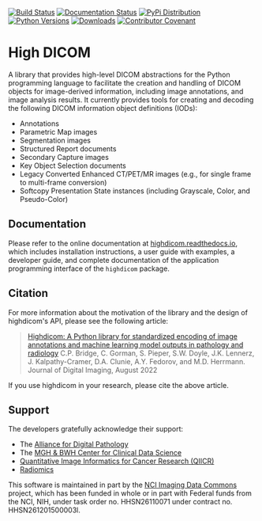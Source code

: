 [![Build Status](https://github.com/imagingdatacommons/highdicom/actions/workflows/run_unit_tests.yml/badge.svg)](https://github.com/imagingdatacommons/highdicom/actions)
[![Documentation Status](https://readthedocs.org/projects/highdicom/badge/?version=latest)](https://highdicom.readthedocs.io/en/latest/?badge=latest)
[![PyPi Distribution](https://img.shields.io/pypi/v/highdicom.svg)](https://pypi.python.org/pypi/highdicom/)
[![Python Versions](https://img.shields.io/pypi/pyversions/highdicom.svg)](https://pypi.org/project/highdicom/)
[![Downloads](https://pepy.tech/badge/highdicom)](https://pepy.tech/project/highdicom)
[![Contributor Covenant](https://img.shields.io/badge/Contributor%20Covenant-2.1-4baaaa.svg)](code_of_conduct.md)

# High DICOM

A library that provides high-level DICOM abstractions for the Python programming language to facilitate the creation and handling of DICOM objects for image-derived information, including image annotations, and image analysis results.
It currently provides tools for creating and decoding the following DICOM information object definitions (IODs):
* Annotations
* Parametric Map images
* Segmentation images
* Structured Report documents
* Secondary Capture images
* Key Object Selection documents
* Legacy Converted Enhanced CT/PET/MR images (e.g., for single frame to multi-frame conversion)
* Softcopy Presentation State instances (including Grayscale, Color, and Pseudo-Color)

## Documentation

Please refer to the online documentation at [highdicom.readthedocs.io](https://highdicom.readthedocs.io), which includes installation instructions, a user guide with examples, a developer guide, and complete documentation of the application programming interface of the `highdicom` package.

## Citation

For more information about the motivation of the library and the design of highdicom's API, please see the following article:

> [Highdicom: A Python library for standardized encoding of image annotations and machine learning model outputs in pathology and radiology](https://link.springer.com/article/10.1007/s10278-022-00683-y)
> C.P. Bridge, C. Gorman, S. Pieper, S.W. Doyle, J.K. Lennerz, J. Kalpathy-Cramer, D.A. Clunie, A.Y. Fedorov, and M.D. Herrmann.
> Journal of Digital Imaging, August 2022

If you use highdicom in your research, please cite the above article.

## Support

The developers gratefully acknowledge their support:
* The [Alliance for Digital Pathology](https://digitalpathologyalliance.org/)
* The [MGH & BWH Center for Clinical Data Science](https://www.ccds.io/)
* [Quantitative Image Informatics for Cancer Research (QIICR)](https://qiicr.org/)
* [Radiomics](https://www.radiomics.io/)

This software is maintained in part by the [NCI Imaging Data Commons](https://imaging.datacommons.cancer.gov/) project, 
which has been funded in whole or in part with Federal funds from the NCI, NIH, under task order no. HHSN26110071
under contract no. HHSN261201500003l. 
